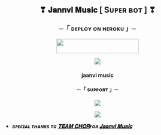 <h2 align="center">
  ❣  𝐉𝐚𝐧𝐧𝐯𝐢 𝐌𝐮𝐬𝐢𝐜 [ Sᴜᴘᴇʀ ʙᴏᴛ ] ❣
</h2>

<h3 align="center">
    ─「 ᴅᴇᴩʟᴏʏ ᴏɴ ʜᴇʀᴏᴋᴜ 」─
</h3>

<p align="center"><a href="https://dashboard.heroku.com/new?template=https://github.com/ANURAGSONG/MUSICREPOANURAG"> <img src="https://img.shields.io/badge/Deploy%20On%20Heroku-black?style=for-the-badge&logo=heroku" width="220" height="38.45"/></a></p>

<p align="center">
  <img src="https://files.catbox.moe/4me3tg.jpg">
</p>

<h4 align="center">
    jaanvi music
</h4>



<h4 align="center">
    ─「 sᴜᴩᴩᴏʀᴛ 」─
</h4>

<p align="center">
<a href="https://t.me/+v40WYcSPzpU2Y2Y1"><img src="https://img.shields.io/badge/-Support%20Group-blue.svg?style=for-the-badge&logo=Telegram"></a>
</p>
<p align="center">
<a href="https://t.me/TEAM_CHOR"><img src="https://img.shields.io/badge/-Support%20Channel-blue.svg?style=for-the-badge&logo=Telegram"></a>
</p>

- <b> _sᴩᴇᴄɪᴀʟ ᴛʜᴀɴᴋs ᴛᴏ [𝐓𝐄𝐀𝐌 𝐂𝐇𝐎𝐑](https://t.me/TEAM_CHOR)ғᴏʀ [𝐉𝐚𝐚𝐧𝐯𝐢 𝐌𝐮𝐬𝐢𝐜](https://t.me/TEAM_CHOR)_</b>
